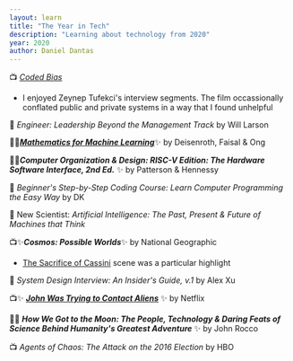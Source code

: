 ```yaml
---
layout: learn
title: "The Year in Tech"
description: "Learning about technology from 2020"
year: 2020
author: Daniel Dantas
---
```


📺 [_Coded Bias_](https://www.netflix.com/title/81328723) <!-- 3/6/2025 -->
- I enjoyed Zeynep Tufekci's interview segments. The film occassionally conflated public and private systems in a way that I found unhelpful

📕 *Engineer: Leadership Beyond the Management Track* by Will Larson <!-- 11/19/2024 -->

📕✨[***Mathematics for Machine Learning***](https://mml-book.github.io/)✨ by Deisenroth, Faisal & Ong <!-- 9/8/2024 -->

📕✨***Computer Organization & Design: RISC-V Edition: The Hardware Software Interface, 2nd Ed.*** ✨ by Patterson & Hennessy <!-- 8/17/2024 -->

📕 *Beginner's Step-by-Step Coding Course: Learn Computer Programming the Easy Way* by DK <!-- 3/9/2024 -->

📔 New Scientist: *Artificial Intelligence: The Past, Present & Future of Machines that Think* <!-- 10/7/2023 -->

📺✨***Cosmos: Possible Worlds***✨ by National Geographic <!-- 9/29/2023 -->
- [The Sacrifice of Cassini](https://www.youtube.com/watch?v=SUdZVsP6kgY) scene was a particular highlight

📕 *System Design Interview: An Insider's Guide, v.1* by Alex Xu <!-- 10/26/2022 -->

📺✨ ***[John Was Trying to Contact Aliens](https://www.netflix.com/title/81252991)*** ✨ by Netflix <!-- 5/3/2021 -->

📕✨ ***How We Got to the Moon: The People, Technology & Daring Feats of Science Behind Humanity's Greatest Adventure*** ✨ by	John Rocco <!-- 2/17/2021 -->

📺 _Agents of Chaos: The Attack on the 2016 Election_ by HBO <!-- 1/12/2021 -->
